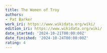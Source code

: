 ```yaml
---
title: The Women of Troy
authors:
- Pat Barker
work_iri: https://www.wikidata.org/wiki/
edition_iri: https://www.wikidata.org/wiki/
date_started: '2024-10-21T00:00:00Z'
date_finished: '2024-10-24T00:00:00Z'
rating: 4
---
```


